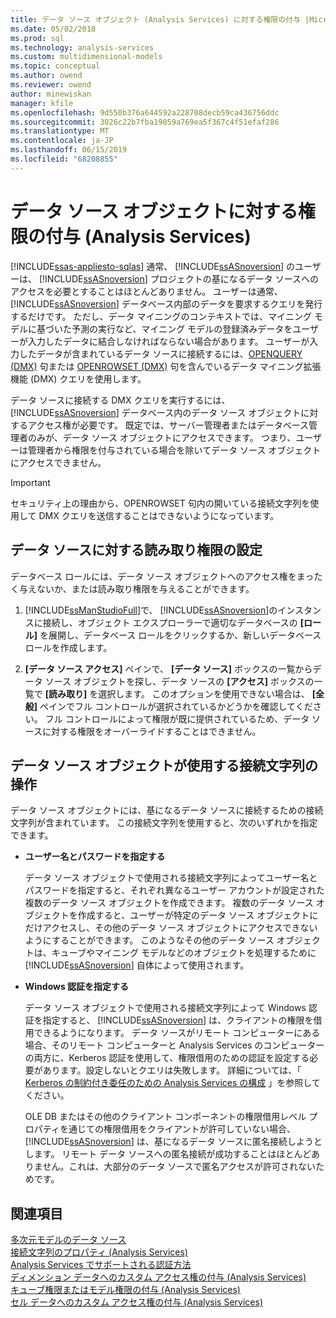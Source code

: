 ```yaml
---
title: データ ソース オブジェクト (Analysis Services) に対する権限の付与 |Microsoft Docs
ms.date: 05/02/2018
ms.prod: sql
ms.technology: analysis-services
ms.custom: multidimensional-models
ms.topic: conceptual
ms.author: owend
ms.reviewer: owend
author: minewiskan
manager: kfile
ms.openlocfilehash: 9d550b376a644592a228708decb59ca436756ddc
ms.sourcegitcommit: 3026c22b7fba19059a769ea5f367c4f51efaf286
ms.translationtype: MT
ms.contentlocale: ja-JP
ms.lasthandoff: 06/15/2019
ms.locfileid: "68208855"
---
```

# <a name="grant-permissions-on-a-data-source-object-analysis-services"></a>データ ソース オブジェクトに対する権限の付与 (Analysis Services)
[!INCLUDE[ssas-appliesto-sqlas](../../includes/ssas-appliesto-sqlas.md)]
  通常、 [!INCLUDE[ssASnoversion](../../includes/ssasnoversion-md.md)] のユーザーは、 [!INCLUDE[ssASnoversion](../../includes/ssasnoversion-md.md)] プロジェクトの基になるデータ ソースへのアクセスを必要とすることはほとんどありません。 ユーザーは通常、 [!INCLUDE[ssASnoversion](../../includes/ssasnoversion-md.md)] データベース内部のデータを要求するクエリを発行するだけです。 ただし、データ マイニングのコンテキストでは、マイニング モデルに基づいた予測の実行など、マイニング モデルの登録済みデータをユーザーが入力したデータに結合しなければならない場合があります。 ユーザーが入力したデータが含まれているデータ ソースに接続するには、[OPENQUERY &#40;DMX&#41;](../../dmx/source-data-query-openquery.md) 句または [OPENROWSET &#40;DMX&#41;](../../dmx/source-data-query-openrowset.md) 句を含んでいるデータ マイニング拡張機能 (DMX) クエリを使用します。  
  
 データ ソースに接続する DMX クエリを実行するには、[!INCLUDE[ssASnoversion](../../includes/ssasnoversion-md.md)] データベース内のデータ ソース オブジェクトに対するアクセス権が必要です。 既定では、サーバー管理者またはデータベース管理者のみが、データ ソース オブジェクトにアクセスできます。 つまり、ユーザーは管理者から権限を付与されている場合を除いてデータ ソース オブジェクトにアクセスできません。  
  
> [!IMPORTANT]  
>  セキュリティ上の理由から、OPENROWSET 句内の開いている接続文字列を使用して DMX クエリを送信することはできないようになっています。  
  
## <a name="set-read-permissions-to-a-data-source"></a>データ ソースに対する読み取り権限の設定  
 データベース ロールには、データ ソース オブジェクトへのアクセス権をまったく与えないか、または読み取り権限を与えることができます。  
  
1.  [!INCLUDE[ssManStudioFull](../../includes/ssmanstudiofull-md.md)]で、 [!INCLUDE[ssASnoversion](../../includes/ssasnoversion-md.md)]のインスタンスに接続し、オブジェクト エクスプローラーで適切なデータベースの **[ロール]** を展開し、データベース ロールをクリックするか、新しいデータベース ロールを作成します。  
  
2.  **[データ ソース アクセス]** ペインで、 **[データ ソース]** ボックスの一覧からデータ ソース オブジェクトを探し、データ ソースの **[アクセス]** ボックスの一覧で **[読み取り]** を選択します。 このオプションを使用できない場合は、 **[全般]** ペインでフル コントロールが選択されているかどうかを確認してください。 フル コントロールによって権限が既に提供されているため、データ ソースに対する権限をオーバーライドすることはできません。  
  
## <a name="working-with-the-connection-string-used-by-a-data-source-object"></a>データ ソース オブジェクトが使用する接続文字列の操作  
 データ ソース オブジェクトには、基になるデータ ソースに接続するための接続文字列が含まれています。 この接続文字列を使用すると、次のいずれかを指定できます。  
  
-   **ユーザー名とパスワードを指定する**  
  
     データ ソース オブジェクトで使用される接続文字列によってユーザー名とパスワードを指定すると、それぞれ異なるユーザー アカウントが設定された複数のデータ ソース オブジェクトを作成できます。 複数のデータ ソース オブジェクトを作成すると、ユーザーが特定のデータ ソース オブジェクトにだけアクセスし、その他のデータ ソース オブジェクトにアクセスできないようにすることができます。 このようなその他のデータ ソース オブジェクトは、キューブやマイニング モデルなどのオブジェクトを処理するために [!INCLUDE[ssASnoversion](../../includes/ssasnoversion-md.md)] 自体によって使用されます。  
  
-   **Windows 認証を指定する**  
  
     データ ソース オブジェクトで使用される接続文字列によって Windows 認証を指定すると、 [!INCLUDE[ssASnoversion](../../includes/ssasnoversion-md.md)] は、クライアントの権限を借用できるようになります。 データ ソースがリモート コンピューターにある場合、そのリモート コンピューターと Analysis Services のコンピューターの両方に、Kerberos 認証を使用して、権限借用のための認証を設定する必要があります。設定しないとクエリは失敗します。 詳細については、「 [Kerberos の制約付き委任のための Analysis Services の構成](../../analysis-services/instances/configure-analysis-services-for-kerberos-constrained-delegation.md) 」を参照してください。  
  
     OLE DB またはその他のクライアント コンポーネントの権限借用レベル プロパティを通じての権限借用をクライアントが許可していない場合、 [!INCLUDE[ssASnoversion](../../includes/ssasnoversion-md.md)] は、基になるデータ ソースに匿名接続しようとします。 リモート データ ソースへの匿名接続が成功することはほとんどありません。これは、大部分のデータ ソースで匿名アクセスが許可されないためです。  
  
## <a name="see-also"></a>関連項目  
 [多次元モデルのデータ ソース](../../analysis-services/multidimensional-models/data-sources-in-multidimensional-models.md)   
 [接続文字列のプロパティ &#40;Analysis Services&#41;](../../analysis-services/instances/connection-string-properties-analysis-services.md)   
 [Analysis Services でサポートされる認証方法](../../analysis-services/instances/authentication-methodologies-supported-by-analysis-services.md)   
 [ディメンション データへのカスタム アクセス権の付与 &#40;Analysis Services&#41;](../../analysis-services/multidimensional-models/grant-custom-access-to-dimension-data-analysis-services.md)   
 [キューブ権限またはモデル権限の付与 &#40;Analysis Services&#41;](../../analysis-services/multidimensional-models/grant-cube-or-model-permissions-analysis-services.md)   
 [セル データへのカスタム アクセス権の付与 &#40;Analysis Services&#41;](../../analysis-services/multidimensional-models/grant-custom-access-to-cell-data-analysis-services.md)  
  
  
